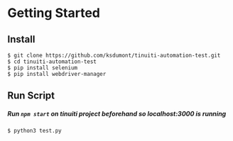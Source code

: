 # Getting Started

## Install

    $ git clone https://github.com/ksdumont/tinuiti-automation-test.git 
    $ cd tinuiti-automation-test
    $ pip install selenium
    $ pip install webdriver-manager
 
## Run Script
##### *Run `npm start` on tinuiti project beforehand so localhost:3000 is running*

    $ python3 test.py
    
